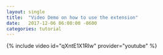 ```yaml
---
layout: single
title:  "Video Demo on how to use the extension"
date:   2017-12-06 06:00:00 -0600
categories: tutorial
---
```


{% include video id="qXntE1X1RIw" provider="youtube" %}

